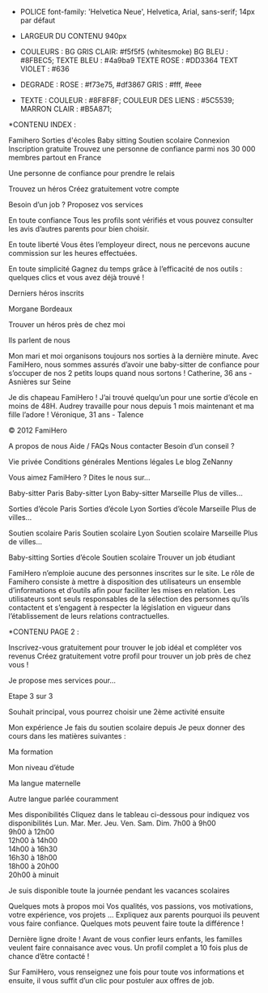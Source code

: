 * POLICE 
	font-family: 'Helvetica Neue', Helvetica, Arial, sans-serif;
	14px par défaut

* LARGEUR DU CONTENU 940px

* COULEURS :
BG GRIS CLAIR: #f5f5f5 (whitesmoke)
BG BLEU : #8FBEC5;
TEXTE BLEU : #4a9ba9
TEXTE ROSE : #DD3364
TEXT VIOLET : #636

* DEGRADE :
ROSE : #f73e75, #df3867
GRIS : #fff, #eee


* TEXTE :
COULEUR : #8F8F8F;
COULEUR DES LIENS : #5C5539;
MARRON CLAIR : #B5A871;





*CONTENU INDEX :

Famihero
Sorties d'écoles
Baby sitting
Soutien scolaire
Connexion
Inscription gratuite
Trouvez une personne de confiance parmi nos 30 000 membres partout en France

Une personne de confiance pour prendre le relais

Trouvez un héros
Créez gratuitement votre compte

   
Besoin d’un job ? Proposez vos services

En toute confiance
Tous les profils sont vérifiés et vous pouvez consulter les avis d’autres parents pour bien choisir.

En toute liberté
Vous êtes l’employeur direct, nous ne percevons aucune commission sur les heures effectuées.

En toute simplicité
Gagnez du temps grâce à l’efficacité de nos outils : quelques clics et vous avez déjà trouvé !


Derniers héros inscrits


Morgane
Bordeaux

Trouver un héros près de chez moi
    
Ils parlent de nous

Mon mari et moi organisons toujours nos sorties à la dernière minute. Avec FamiHero, nous sommes assurés d’avoir une baby-sitter de confiance pour s’occuper de nos 2 petits loups quand nous sortons !
Catherine, 36 ans - Asnières sur Seine

Je dis chapeau FamiHero ! J’ai trouvé quelqu’un pour une sortie d’école en moins de 48H. Audrey travaille pour nous depuis 1 mois maintenant et ma fille l’adore !
Véronique, 31 ans - Talence


© 2012 FamiHero

A propos de nous
Aide / FAQs
Nous contacter
Besoin d’un conseil ?

Vie privée
Conditions générales
Mentions légales
Le blog ZeNanny

Vous aimez FamiHero ?
Dites le nous sur...

  
Baby-sitter Paris
Baby-sitter Lyon
Baby-sitter Marseille
Plus de villes...

Sorties d’école Paris
Sorties d’école Lyon
Sorties d’école Marseille
Plus de villes...

Soutien scolaire Paris
Soutien scolaire Lyon
Soutien scolaire Marseille
Plus de villes...

Baby-sitting
Sorties d’école
Soutien scolaire
Trouver un job étudiant

FamiHero n’emploie aucune des personnes inscrites sur le site. Le rôle de Famihero consiste à mettre à disposition des utilisateurs un ensemble d’informations et d’outils afin pour faciliter les mises en relation. Les utilisateurs sont seuls responsables de la sélection des personnes qu’ils contactent et s’engagent à respecter la législation en vigueur dans l’établissement de leurs relations contractuelles.












*CONTENU PAGE 2 :


Inscrivez-vous gratuitement pour trouver le job idéal et compléter vos revenus
Créez gratuitement votre profil pour trouver un job près de chez vous !

Je propose mes services pour...

Etape 3 sur 3

Souhait principal, vous pourrez choisir une 2ème activité ensuite

Mon expérience
Je fais du soutien scolaire depuis 
Je peux donner des cours dans les matières suivantes :

Ma formation

Mon niveau d’étude

Ma langue maternelle

Autre langue parlée couramment

Mes disponibilités
Cliquez dans le tableau ci-dessous pour indiquez vos disponibilités
Lun.	Mar.	Mer.	Jeu.	Ven.	Sam.	Dim.
7h00 à 9h00							
9h00 à 12h00							
12h00 à 14h00							
14h00 à 16h30							
16h30 à 18h00							
18h00 à 20h00							
20h00 à minuit							

Je suis disponible toute la journée pendant les vacances scolaires

Quelques mots à propos moi
Vos qualités, vos passions, vos motivations, votre expérience, vos projets ... Expliquez aux parents pourquoi ils peuvent vous faire confiance. Quelques mots peuvent faire toute la différence !



Dernière ligne droite !
Avant de vous confier leurs enfants, les familles veulent faire connaisance avec vous. Un profil complet a 10 fois plus de chance d’être contacté !

Sur FamiHero, vous renseignez une fois pour toute vos informations et ensuite, il vous suffit d’un clic pour postuler aux offres de job.
